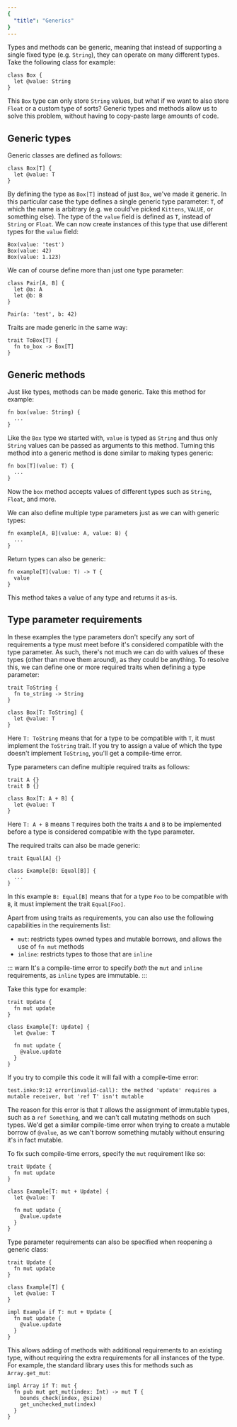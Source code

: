 ```yaml
---
{
  "title": "Generics"
}
---
```


Types and methods can be generic, meaning that instead of supporting a single
fixed type (e.g. `String`), they can operate on many different types. Take the
following class for example:

```inko
class Box {
  let @value: String
}
```

This `Box` type can only store `String` values, but what if we want to also
store `Float` or a custom type of sorts? Generic types and methods allow us to
solve this problem, without having to copy-paste large amounts of code.

## Generic types

Generic classes are defined as follows:

```inko
class Box[T] {
  let @value: T
}
```

By defining the type as `Box[T]` instead of just `Box`, we've made it generic.
In this particular case the type defines a single generic type parameter: `T`,
of which the name is arbitrary (e.g. we could've picked `Kittens`, `VALUE`, or
something else). The type of the `value` field is defined as `T`, instead of
`String` or `Float`. We can now create instances of this type that use different
types for the `value` field:

```inko
Box(value: 'test')
Box(value: 42)
Box(value: 1.123)
```

We can of course define more than just one type parameter:

```inko
class Pair[A, B] {
  let @a: A
  let @b: B
}

Pair(a: 'test', b: 42)
```

Traits are made generic in the same way:

```inko
trait ToBox[T] {
  fn to_box -> Box[T]
}
```

## Generic methods

Just like types, methods can be made generic. Take this method for example:

```inko
fn box(value: String) {
  ...
}
```

Like the `Box` type we started with, `value` is typed as `String` and thus only
`String` values can be passed as arguments to this method. Turning this method
into a generic method is done similar to making types generic:

```inko
fn box[T](value: T) {
  ...
}
```

Now the `box` method accepts values of different types such as `String`,
`Float`, and more.

We can also define multiple type parameters just as we can with generic types:

```inko
fn example[A, B](value: A, value: B) {
  ...
}
```

Return types can also be generic:

```inko
fn example[T](value: T) -> T {
  value
}
```

This method takes a value of any type and returns it as-is.

## Type parameter requirements

In these examples the type parameters don't specify any sort of requirements a
type must meet before it's considered compatible with the type parameter. As
such, there's not much we can do with values of these types (other than move
them around), as they could be anything. To resolve this, we can define one or
more required traits when defining a type parameter:

```inko
trait ToString {
  fn to_string -> String
}

class Box[T: ToString] {
  let @value: T
}
```

Here `T: ToString` means that for a type to be compatible with `T`, it must
implement the `ToString` trait. If you try to assign a value of which the type
doesn't implement `ToString`, you'll get a compile-time error.

Type parameters can define multiple required traits as follows:

```inko
trait A {}
trait B {}

class Box[T: A + B] {
  let @value: T
}
```

Here `T: A + B` means `T` requires both the traits `A` and `B` to be implemented
before a type is considered compatible with the type parameter.

The required traits can also be made generic:

```inko
trait Equal[A] {}

class Example[B: Equal[B]] {
  ...
}
```

In this example `B: Equal[B]` means that for a type `Foo` to be compatible with
`B`, it must implement the trait `Equal[Foo]`.

Apart from using traits as requirements, you can also use the following
capabilities in the requirements list:

- `mut`: restricts types owned types and mutable borrows, and allows the use of
  `fn mut` methods
- `inline`: restricts types to those that are `inline`

::: warn
It's a compile-time error to specify _both_ the `mut` and `inline` requirements,
as `inline` types are immutable.
:::

Take this type for example:

```inko
trait Update {
  fn mut update
}

class Example[T: Update] {
  let @value: T

  fn mut update {
    @value.update
  }
}
```

If you try to compile this code it will fail with a compile-time error:

```
test.inko:9:12 error(invalid-call): the method 'update' requires a mutable receiver, but 'ref T' isn't mutable
```

The reason for this error is that `T` allows the assignment of immutable types,
such as a `ref Something`, and we can't call mutating methods on such types.
We'd get a similar compile-time error when trying to create a mutable borrow of
`@value`, as we can't borrow something mutably without ensuring it's in fact
mutable.

To fix such compile-time errors, specify the `mut` requirement like so:

```inko
trait Update {
  fn mut update
}

class Example[T: mut + Update] {
  let @value: T

  fn mut update {
    @value.update
  }
}
```

Type parameter requirements can also be specified when reopening a generic
class:

```inko
trait Update {
  fn mut update
}

class Example[T] {
  let @value: T
}

impl Example if T: mut + Update {
  fn mut update {
    @value.update
  }
}
```

This allows adding of methods with additional requirements to an existing type,
without requiring the extra requirements for all instances of the type. For
example, the standard library uses this for methods such as `Array.get_mut`:

```inko
impl Array if T: mut {
  fn pub mut get_mut(index: Int) -> mut T {
    bounds_check(index, @size)
    get_unchecked_mut(index)
  }
}
```
